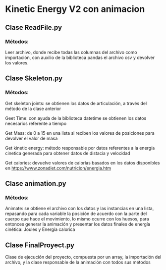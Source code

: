 # Kinetic Energy V2 con animacion

## Clase ReadFile.py
### Métodos:
Leer archivo, donde recibe todas las columnas del archivo como importación, con auxilio de la biblioteca pandas el archivo csv y devolver los valores.

## Clase Skeleton.py
### Métodos:
Get skeleton joints: se obtienen los datos de articulación, a través del método de la clase anterior

Geet Time: con ayuda de la biblioteca datetime se obtienen los datos necesarios referente a tiempo

Get Mass: de 0 a 15 en una lista si reciben los valores de posiciones para devolver el valor de masa

Get kinetic energy: método responsable por datos referentes a la energía cinetica generada para obtener datos de distacia y velocidad

Get calories: devuelve valores de calorías basados en los datos disponibles en https://www.zonadiet.com/nutricion/energia.htm

## Clase animation.py
### Métodos:
Animate: se obtiene el archivo con los datos y las instancias en una lista, repasando para cada variable la posición de acuerdo con la parte del cuerpo que hace el movimiento, lo mismo ocurre con los huesos, para entonces generar la animación y presentar los datos finales de energía cinética: Joules y Energía calorica

## Clase FinalProyect.py
Clase de ejecución del proyecto, compuesta por un array, la importación del archivo, y la clase responsable de la animación con todos sus métodos